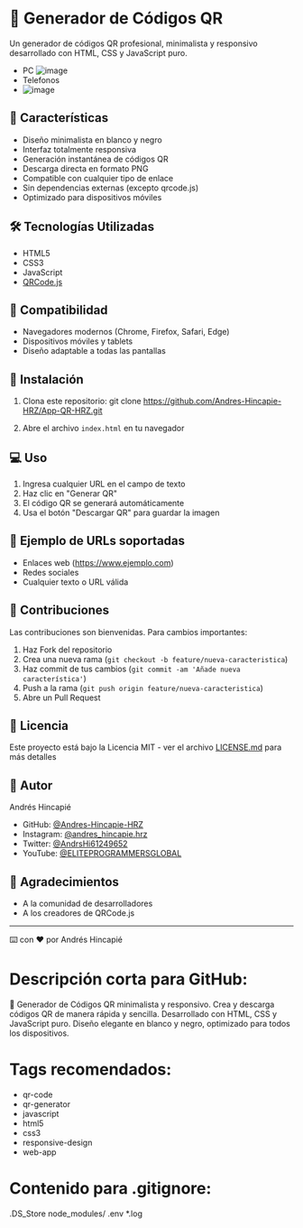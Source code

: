 # 🔲 Generador de Códigos QR

Un generador de códigos QR profesional, minimalista y responsivo desarrollado con HTML, CSS y JavaScript puro.
- PC
![image](https://github.com/user-attachments/assets/9480daf0-d64f-49a2-bb5c-8cae8a2f3e3b)
- Telefonos
- ![image](https://github.com/user-attachments/assets/ccc12ac3-3fe4-4194-9999-398e0f7c3222)


## 🚀 Características

- Diseño minimalista en blanco y negro
- Interfaz totalmente responsiva  
- Generación instantánea de códigos QR
- Descarga directa en formato PNG
- Compatible con cualquier tipo de enlace
- Sin dependencias externas (excepto qrcode.js)
- Optimizado para dispositivos móviles

## 🛠️ Tecnologías Utilizadas

- HTML5
- CSS3  
- JavaScript
- [QRCode.js](https://davidshimjs.github.io/qrcodejs/)

## 📱 Compatibilidad

- Navegadores modernos (Chrome, Firefox, Safari, Edge)
- Dispositivos móviles y tablets
- Diseño adaptable a todas las pantallas

## 🔧 Instalación

1. Clona este repositorio:
git clone https://github.com/Andres-Hincapie-HRZ/App-QR-HRZ.git

2. Abre el archivo `index.html` en tu navegador

## 💻 Uso

1. Ingresa cualquier URL en el campo de texto
2. Haz clic en "Generar QR"
3. El código QR se generará automáticamente  
4. Usa el botón "Descargar QR" para guardar la imagen

## 📝 Ejemplo de URLs soportadas

- Enlaces web (https://www.ejemplo.com)
- Redes sociales
- Cualquier texto o URL válida

## 🤝 Contribuciones

Las contribuciones son bienvenidas. Para cambios importantes:

1. Haz Fork del repositorio
2. Crea una nueva rama (`git checkout -b feature/nueva-caracteristica`)
3. Haz commit de tus cambios (`git commit -am 'Añade nueva característica'`)
4. Push a la rama (`git push origin feature/nueva-caracteristica`)
5. Abre un Pull Request

## 📄 Licencia

Este proyecto está bajo la Licencia MIT - ver el archivo [LICENSE.md](LICENSE.md) para más detalles

## 👤 Autor

Andrés Hincapié
- GitHub: [@Andres-Hincapie-HRZ](https://github.com/Andres-Hincapie-HRZ)
- Instagram: [@andres_hincapie.hrz](https://instagram.com/andres_hincapie.hrz)
- Twitter: [@AndrsHi61249652](https://twitter.com/AndrsHi61249652)
- YouTube: [@ELITEPROGRAMMERSGLOBAL](https://youtube.com/@ELITEPROGRAMMERSGLOBAL)

## 🌟 Agradecimientos

- A la comunidad de desarrolladores
- A los creadores de QRCode.js

---
⌨️ con ❤️ por Andrés Hincapié

# Descripción corta para GitHub:
📱 Generador de Códigos QR minimalista y responsivo. Crea y descarga códigos QR de manera rápida y sencilla. Desarrollado con HTML, CSS y JavaScript puro. Diseño elegante en blanco y negro, optimizado para todos los dispositivos.

# Tags recomendados:
- qr-code
- qr-generator
- javascript
- html5
- css3
- responsive-design
- web-app

# Contenido para .gitignore:
.DS_Store
node_modules/
.env
*.log
